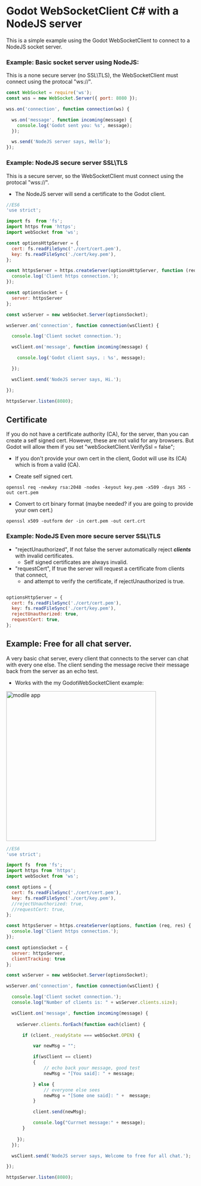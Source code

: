 
# Godot WebSocketClient C# with a NodeJS server

This is a simple example using the Godot WebSocketClient to connect to a NodeJS socket server. 

### Example: Basic socket server using NodeJS: 

This is a none secure server (no SSL\TLS), the WebSocketClient must connect using the protocal "ws://".

```javascript
const WebSocket = require('ws');
const wss = new WebSocket.Server({ port: 8080 });

wss.on('connection', function connection(ws) {

  ws.on('message', function incoming(message) {
    console.log('Godot sent you: %s', message);
  });

  ws.send('NodeJS server says, Hello'); 
});
```

### Example: NodeJS secure server SSL\TLS 

This is a secure server, so the WebSocketClient must connect using the protocal "wss://". 
 * The NodeJS server will send a certificate to the Godot client.

```javascript
//ES6 
'use strict';

import fs  from 'fs';
import https from 'https';
import webSocket from 'ws';

const optionsHttpServer = {
  cert: fs.readFileSync('./cert/cert.pem'),
  key: fs.readFileSync('./cert/key.pem'),
};

const httpsServer = https.createServer(optionsHttpServer, function (req, res) {
  console.log('Client https connection.');
});

const optionsSocket = {
  server: httpsServer
};

const wsServer = new webSocket.Server(optionsSocket);

wsServer.on('connection', function connection(wsClient) {

  console.log('Client socket connection.');

  wsClient.on('message', function incoming(message) {

    console.log('Godot client says, : %s', message);

  });

  wsClient.send('NodeJS server says, Hi.');

});

httpsServer.listen(8080);
```

## Certificate
If you do not have a certificate authority (CA), for the server, than you can create a self signed cert. However, these are not valid for any browsers.
But Godot will allow them if you set "webSocketClient.VerifySsl = false";

  * If you don't provide your own cert in the client, Godot will use its (CA) which is from a valid (CA).

* Create self signed cert.
```
openssl req -newkey rsa:2048 -nodes -keyout key.pem -x509 -days 365 -out cert.pem
```
* Convert to crt binary format (maybe needed? if you are going to provide your own cert.)
```
openssl x509 -outform der -in cert.pem -out cert.crt
```

### Example: NodeJS Even more secure server SSL\TLS 

  * "rejectUnauthorized",  If not false the server automatically reject _***clients***_ with invalid certificates.
    * Self signed certificates are always invalid.   
  * "requestCert", If true the server will request a certificate from clients that connect,
    * and attempt to verify the certificate, if rejectUnauthorized is true.

```javascript

optionsHttpServer = {
  cert: fs.readFileSync('./cert/cert.pem'),
  key: fs.readFileSync('./cert/key.pem'),
  rejectUnauthorized: true,
  requestCert: true,
};
```

## Example: Free for all chat server.

A very basic chat server, every client that connects to the server can chat with every one else. 
The client sending the message recive their message back from the server as an echo test.
* Works with the my GodotWebSocketClient example:

<img src="https://github.com/cjpdev/GodotWebSocketClient/blob/main/image.png" alt="modile app" width="400"/>

```javascript
//ES6 
'use strict';

import fs  from 'fs';
import https from 'https';
import webSocket from 'ws';

const options = {
  cert: fs.readFileSync('./cert/cert.pem'),
  key: fs.readFileSync('./cert/key.pem'),
  //rejectUnauthorized: true,
  //requestCert: true,
};

const httpsServer = https.createServer(options, function (req, res) {
  console.log('Client https connection.');
});

const optionsSocket = {
  server: httpsServer,
  clientTracking: true
};

const wsServer = new webSocket.Server(optionsSocket);

wsServer.on('connection', function connection(wsClient) {

  console.log('Client socket connection.');
  console.log("Number of clients is: " + wsServer.clients.size);

  wsClient.on('message', function incoming(message) {
  
    wsServer.clients.forEach(function each(client) {

      if (client._readyState === webSocket.OPEN) {

          var newMsg = "";

          if(wsClient == client)
          {
              // echo back your message, good test
              newMsg = "[You said]: " + message;

          } else {
              // everyone else sees
              newMsg = "[Some one said]: " +  message;
          }

          client.send(newMsg);

          console.log("Currnet message:" + message);
      }   
    
    });
  });

  wsClient.send('NodeJS server says, Welcome to free for all chat.');

});

httpsServer.listen(8080);
```
